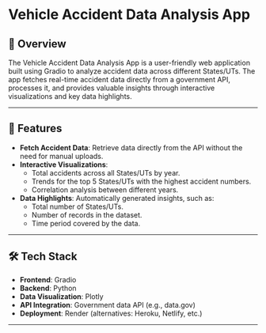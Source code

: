# Vehicle Accident Data Analysis App 

## 🚦 Overview  
The Vehicle Accident Data Analysis App is a user-friendly web application built using Gradio to analyze accident data across different States/UTs. The app fetches real-time accident data directly from a government API, processes it, and provides valuable insights through interactive visualizations and key data highlights.  

---

## 🎯 Features  
- **Fetch Accident Data**: Retrieve data directly from the API without the need for manual uploads.  
- **Interactive Visualizations**:  
  - Total accidents across all States/UTs by year.  
  - Trends for the top 5 States/UTs with the highest accident numbers.  
  - Correlation analysis between different years.  
- **Data Highlights**: Automatically generated insights, such as:  
  - Total number of States/UTs.  
  - Number of records in the dataset.  
  - Time period covered by the data.  

---

## 🛠️ Tech Stack  
- **Frontend**: Gradio  
- **Backend**: Python  
- **Data Visualization**: Plotly  
- **API Integration**: Government data API (e.g., data.gov)  
- **Deployment**: Render (alternatives: Heroku, Netlify, etc.)  

---
 

